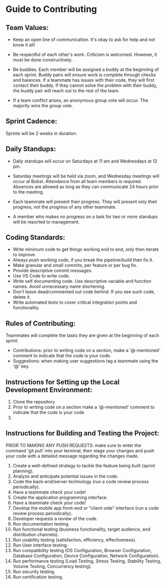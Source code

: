 # Guide to Contributing

## Team Values:
- Keep an open line of communication. It's okay to ask for help and not know it all!

- Be respectful of each other's work. Criticism is welcomed. However, it must be done constructively.

- Be buddies. Each member will be assigned a buddy at the beginning of each sprint. Buddy pairs will ensure work is complete through checks and balances. If a teammate has issues with their code, they will first contact their buddy. If they cannot solve the problem with their buddy, the buddy pair will reach out to the rest of the team.

- If a team conflict arises, an anonymous group vote will occur. The majority wins the group vote.

## Sprint Cadence:
Sprints will be 2 weeks in duration.

## Daily Standups:
- Daily standups will occur on Saturdays at 11 am and Wednesdays at 12 pm. 

- Saturday meetings will be held via zoom, and Wednesday meetings will occur at Bobst. Attendance from all team members is required. Absences are allowed as long as they can communicate 24 hours prior to the meeting.

- Each teammate will present their progress. They will present only their progress, not the progress of any other teammate. 

- A member who makes no progress on a task for two or more standups will be reported to management.

## Coding Standards:
- Write minimum code to get things working end to end, only then iterate to improve.
- Always push working code, if you break the pipeline/build then fix it.
- Make granular and small commits, per feature or per bug fix.
- Provide descriptive commit messages.
- Use VS Code to write code.
- Write self documenting code. Use descriptive variable and function names. Avoid unnecessary name shortening.
- Don't leave dead/commented out code behind. If you see such code, delete it.
- Write automated tests to cover critical integration points and functionality.

## Rules of Contributing:
Teammates will complete the tasks they are given at the beginning of each sprint.

- Contributions: prior to writing code on a section, make a '@-mentioned' comment to indicate that the code is your code.
- Suggestions: when making user suggestions tag a teammate using the '@' key.


## Instructions for Setting up the Local Development Environment:
1. Clone the repository
2. Prior to writing code on a section make a '@-mentioned' comment to indicate that the code is your code
3. 

## Instructions for Building and Testing the Project:

PRIOR TO MAKING ANY PUSH REQUESTS: make sure to enter the command 'git pull' into your terminal, then stage your changes and push your code with a detailed message regarding the changes made.

1. Create a well-defined strategy to tackle the feature being built (sprint planning).
2. Analyze and anticipate potential issues in the code.
3. Code the back-end/server technology (run a code review process periodically).
4. Have a teammate check your code!
5. Create the application programming interface.
6. Have a teammate check your code!
7. Develop the mobile app front-end or "client-side" interface (run a code review process periodically).
8. Developer requests a review of the code.
9. Run documentation testing.
10. Run functional testing (business functionality, target audience, and distribution channels).
11. Run usability testing (satisfaction, efficiency, effectiveness).
12. Run User interface testing.
13. Run compatibility testing (OS Configuration, Browser Configuration, Database Configuration, Device Configuration, Network Configuration).
14. Run performance testing (Load Testing, Stress Testing, Stability Testing, Volume Testing, Concurrency testing).
15. Run security testing.
16. Run certification testing.